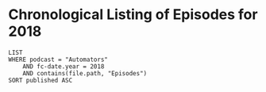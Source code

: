 # Chronological Listing of Episodes for 2018
```dataview
LIST
WHERE podcast = "Automators"
	AND fc-date.year = 2018
	AND contains(file.path, "Episodes")
SORT published ASC
```
